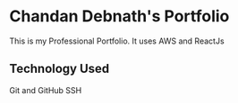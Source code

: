 # Chandan Debnath's Portfolio

This is my Professional Portfolio. It uses AWS and ReactJs

## Technology Used

Git and GitHub
SSH
